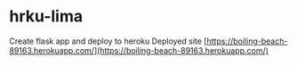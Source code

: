 # hrku-lima
Create flask app and deploy to heroku
Deployed site [https://boiling-beach-89163.herokuapp.com/](https://boiling-beach-89163.herokuapp.com/)
